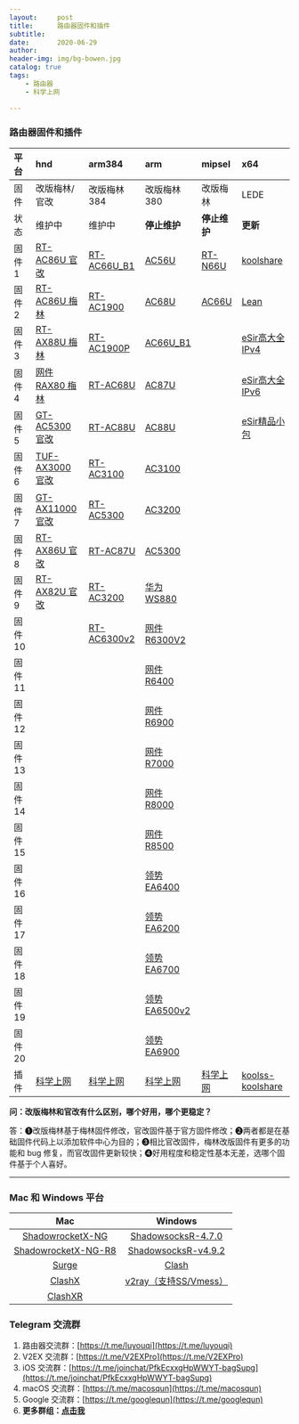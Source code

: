 ```yaml
---
layout:     post
title:      路由器固件和插件
subtitle:   
date:       2020-06-29
author:     
header-img: img/bg-bowen.jpg
catalog: true
tags:
    - 路由器
    - 科学上网

---
```


### 路由器固件和插件


| 平台   | hnd                                                          | arm384                                                       | arm                                                          | mipsel                                                       | x64                                                          |
| :----- | :----------------------------------------------------------- | :----------------------------------------------------------- | :----------------------------------------------------------- | :----------------------------------------------------------- | :----------------------------------------------------------- |
| 固件   | 改版梅林/官改                                                | 改版梅林384                                                  | 改版梅林380                                                  | 改版梅林                                                     | LEDE                                                         |
| 状态   | 维护中                                                       | 维护中                                                       | **停止维护**                                                 | **停止维护**                                                 | **更新**                                                     |
| 固件1  | [RT-AC86U 官改](http://koolshare.cn/thread-139965-1-1.html)  | [RT-AC66U_B1](https://koolshare.cn/thread-164857-1-1.html)   | [AC56U](https://koolshare.cn/thread-139322-1-1.html)         | [RT-N66U](https://github.com/masonincn/luyouqi-kxsw-gujian/blob/master/N66U/RT-N66U_380.67_X7.6-818.trx) | [koolshare](https://firmware.koolshare.cn/)                  |
| 固件2  | [RT-AC86U 梅林](http://koolshare.cn/thread-127878-1-1.html)  | [RT-AC1900](https://koolshare.cn/thread-164857-1-1.html)     | [AC68U](https://koolshare.cn/thread-139322-1-1.html)         | [AC66U](https://github.com/masonincn/luyouqi-kxsw-gujian/blob/master/AC66U/RT-AC66U_380.67_X7.6-818.trx) | [Lean](https://github.com/coolsnowwolf/lede/releases)        |
| 固件3  | [RT-AX88U 梅林](http://koolshare.cn/thread-158199-1-1.html)  | [RT-AC1900P](https://koolshare.cn/thread-164857-1-1.html)    | [AC66U_B1](https://koolshare.cn/thread-139322-1-1.html)      |                                                              | [eSir高大全IPv4](https://drive.google.com/drive/folders/1rG8fl84KVpd0jK7Yc-KobspDC9Y64sGa) |
| 固件4  | [网件 RAX80 梅林](https://koolshare.cn/thread-177255-1-1.html) | [RT-AC68U](https://koolshare.cn/thread-164857-1-1.html)      | [AC87U](https://koolshare.cn/thread-139322-1-1.html)         |                                                              | [eSir高大全IPv6](https://drive.google.com/drive/folders/17hWuu1G6dwZRYYeHEv2c-XqEfgFzeQdG) |
| 固件5  | [GT-AC5300 官改](http://koolshare.cn/thread-130902-1-1.html) | [RT-AC88U](https://koolshare.cn/thread-164857-1-1.html)      | [AC88U](https://koolshare.cn/thread-139322-1-1.html)         |                                                              | [eSir精品小包](https://drive.google.com/drive/folders/1eyIxVfyzO4nyzaT1sSr6xWf50_5YJN7g) |
| 固件6  | [TUF-AX3000 官改](https://koolshare.cn/thread-179968-1-1.html) | [RT-AC3100](https://koolshare.cn/thread-164857-1-1.html)     | [AC3100](https://koolshare.cn/thread-139322-1-1.html)        |                                                              |                                                              |
| 固件7  | [GT-AX11000 官改](http://koolshare.cn/thread-159465-1-1.html) | [RT-AC5300](https://koolshare.cn/thread-164857-1-1.html)     | [AC3200](https://koolshare.cn/thread-139322-1-1.html)        |                                                              |                                                              |
| 固件8  | [RT-AX86U 官改](https://koolshare.cn/thread-181845-1-1.html) | [RT-AC87U](https://koolshare.cn/thread-164857-1-1.html)      | [AC5300](https://koolshare.cn/thread-139322-1-1.html)        |                                                              |                                                              |
| 固件9  | [RT-AX82U 官改](https://koolshare.cn/thread-184777-1-1.html) | [RT-AC3200](https://koolshare.cn/thread-164857-1-1.html)     | [华为 WS880](https://koolshare.cn/thread-139322-1-1.html)    |                                                              |                                                              |
| 固件10 |                                                              | [RT-AC6300v2](https://koolshare.cn/thread-182286-1-1.html)   | [网件 R6300V2](https://koolshare.cn/thread-139324-1-1.html)  |                                                              |                                                              |
| 固件11 |                                                              |                                                              | [网件 R6400](https://koolshare.cn/thread-139324-1-1.html)    |                                                              |                                                              |
| 固件12 |                                                              |                                                              | [网件 R6900](https://koolshare.cn/thread-139324-1-1.html)    |                                                              |                                                              |
| 固件13 |                                                              |                                                              | [网件 R7000](https://koolshare.cn/thread-139324-1-1.html)    |                                                              |                                                              |
| 固件14 |                                                              |                                                              | [网件 R8000](https://koolshare.cn/thread-139324-1-1.html)    |                                                              |                                                              |
| 固件15 |                                                              |                                                              | [网件 R8500](https://koolshare.cn/thread-139324-1-1.html)    |                                                              |                                                              |
| 固件16 |                                                              |                                                              | [领势 EA6400](https://koolshare.cn/thread-139325-1-1.html)   |                                                              |                                                              |
| 固件17 |                                                              |                                                              | [领势 EA6200](https://koolshare.cn/thread-139325-1-1.html)   |                                                              |                                                              |
| 固件18 |                                                              |                                                              | [领势EA6700](https://koolshare.cn/thread-139325-1-1.html)    |                                                              |                                                              |
| 固件19 |                                                              |                                                              | [领势 EA6500v2](https://koolshare.cn/thread-139325-1-1.html) |                                                              |                                                              |
| 固件20 |                                                              |                                                              | [领势 EA6900](https://koolshare.cn/thread-139325-1-1.html)   |                                                              |                                                              |
| 插件   | [科学上网](https://github.com/hq450/fancyss_history_package/tree/master/fancyss_hnd) | [科学上网](https://github.com/hq450/fancyss_history_package/tree/master/fancyss_arm384) | [科学上网](https://github.com/hq450/fancyss_history_package/tree/master/fancyss_arm) | [科学上网](https://github.com/hq450/fancyss_history_package/tree/master/fancyss_mipsel) | [koolss-koolshare](https://github.com/hq450/fancyss_history_package/tree/master/fancyss_X64) |

**问：改版梅林和官改有什么区别，哪个好用，哪个更稳定？**

答：➊改版梅林基于梅林固件修改，官改固件基于官方固件修改；➋两者都是在基础固件代码上以添加软件中心为目的；➌相比官改固件，梅林改版固件有更多的功能和 bug 修复，而官改固件更新较快；➍好用程度和稳定性基本无差，选哪个固件基于个人喜好。

---

### Mac 和 Windows 平台

|                             Mac                              |                           Windows                            |
| :----------------------------------------------------------: | :----------------------------------------------------------: |
| [ShadowrocketX-NG](https://github.com/shadowsocks/ShadowsocksX-NG/releases) | [ShadowsocksR-4.7.0](https://github.com/shadowsocksr-backup/shadowsocksr-csharp/releases) |
| [ShadowrocketX-NG-R8](https://github.com/leadscloud/ShadowsocksX-NG-R/releases) | [ShadowsocksR-v4.9.2](https://github.com/shadowsocksrr/shadowsocksr-csharp/releases) |
|                [Surge](https://nssurge.com/)                 | [Clash](https://github.com/Fndroid/clash_for_windows_pkg/releases) |
|   [ClashX](https://github.com/yichengchen/clashX/releases)   | [v2ray（支持SS/Vmess）](https://github.com/2dust/v2rayN/releases) |
|    [ClashXR](https://github.com/WhoJave/clashX/releases)     |                                                              |


### Telegram 交流群
1. 路由器交流群：[https://t.me/luyouqi](https://t.me/luyouqi)
2. V2EX 交流群：[https://t.me/V2EXPro](https://t.me/V2EXPro)
3. iOS 交流群：[https://t.me/joinchat/PfkEcxxgHpWWYT-bagSupg](https://t.me/joinchat/PfkEcxxgHpWWYT-bagSupg)
4. macOS 交流群：[https://t.me/macosqun](https://t.me/macosqun)
5. Google 交流群：[https://t.me/googlequn](https://t.me/googlequn)
6. **更多群组：[点击我](https://masonme.github.io/2020/06/11/telegram-group/)**